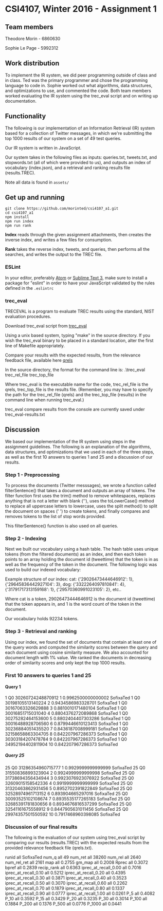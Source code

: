# CSI4107, Winter 2016 - Assignment 1

## Team members

Theodore Morin - 6860630

Sophie Le Page - 5992312

## Work distribution

To implement the IR system, we did peer programming outside of class and in class. Ted was the primary programmer and chose the programming language to code in. Sophie worked out what algorithms, data structures, and optimizations to use, and commented the code. Both team members worked evaluating the IR system using the trec_eval script and on writing up documentation.

## Functionality

The following is our implementation of an Information Retrieval (IR) system based for a collection of Twitter messages, in which we're submitting the top 1000 results of our system on a set of 49 test queries.

Our IR system is written in JavaScript.

Our system takes in the following files as inputs: queries.txt, tweets.txt, and stopwords.txt (all of which were provided to us), and outputs an index of vocabulary (index.json), and a retrieval and ranking results file (results.TREC).

Note all data is found in `assets/`

## Get up and running

```
git clone https://github.com/morinted/csi4107_a1.git
cd csi4107_a1
npm install
npm run index
npm run rank
```

**Index** reads through the given assignment attachments, then creates the inverse index, and writes a few files for consumption.

**Rank** takes the reverse index, tweets, and queries, then performs all the searches, and writes the output to the TREC file.

### ESLint

In your editor, preferably [Atom](http://atom.io) or [Sublime Text 3](http://sublimetext.com), make sure to install a package for "eslint" in order to have your JavaScript validated by the rules defined in the `.eslintrc`

### trec_eval

TRECEVAL is a program to evaluate TREC results using the standard, NIST evaluation procedures.

Download trec_eval script from [trec_eval](http://trec.nist.gov/trec_eval/)

Using a unix based system, typing "make" in the source directory.
If you wish the trec_eval binary to be placed in a standard location, alter
the first line of Makefile appropriately.

Compare your results with the expected results, from the relevance feedback file, available here [qrels](http://www.site.uottawa.ca/~diana/csi4107/A1_2016/Trec_microblog11-qrels.txt)

In the source directory, the format for the command line is:    .\trec_eval trec_rel_file trec_top_file

Where trec_eval is the executable name for the code, trec_rel_file is the qrels, trec_top_file is the results file.  (Remember, you may have to specify the path for the trec_rel_file (qrels) and the trec_top_file (results) in the command line when running trec_eval.)

trec_eval compare results from the console are currently saved under trec_eval-results.txt

## Discussion

We based our implementation of the IR system using steps in the assignment guidelines. The following is an explanation of the algorithms, data structures, and optimizations that we used in each of the three steps, as well as the first 10 answers to queries 1 and 25 and a discussion of our results.

### Step 1 - Preprocessing

To process the documents (Twitter messsages), we wrote a function called filterSentence() that takes a document and outputs an array of tokens. The filter function first uses the trim() method to remove whitespaces, replaces anything that is not a letter with blank (''), uses the toLowerCase() method to replace all uppercase letters to lowercase, uses the split method() to split the document on spaces (' ') to create tokens, and finally compares and removes tokens to the list of stop words provided.

This filterSentence() function is also used on all queries.

### Step 2 - Indexing

Next we built our vocabulary using a hash table. The hash table uses unique tokens (from the filtered documents) as an index, and then each token points to an array holding the document id (tweettime) that the token is in as well as the frequency of the token in the document. The following logic was used to build our indexed vocabulary:

Example structure of our index:
cat: {'29026473444646912': 1}, {'29645836442927104': 3},
dog: {'3322264097810841': 4}, {'31791717313159168': 1}, {'29570360991023105': 2},
etc..

Where cat is a token, 29026473444646912 is the document id (tweettime) that the token appears in, and 1 is the word count of the token in the document.

Our vocabulary holds 92234 tokens.

### Step 3 - Retrieval and ranking

Using our index, we found the set of documents that contain at least one of the query words and computed the similarity scores between the query and each document using cosine similarity measure. We also accounted for document length with 1% value. We ranked the documents in decreasing order of similarity scores and only kept the top 1000 results.

### First 10 answers to queries 1 and 25

#### Query 1

1 Q0 30260724248870912 1 0.9962500000000002 SofixaTed
1 Q0 30198105513140224 2 0.9434586983328701 SofixaTed
1 Q0 30167063326629888 3 0.8810010171480104 SofixaTed
1 Q0 30016851715031040 4 0.8804376272089868 SofixaTed
1 Q0 30275282464153600 5 0.8802404407303286 SofixaTed
1 Q0 30016488928706560 6 0.8799446610123413 SofixaTed
1 Q0 30236884051435520 7 0.8436187008999181 SofixaTed
1 Q0 32158658863304705 8 0.842207967286373 SofixaTed
1 Q0 30303184207478784 9 0.842207967286373 SofixaTed
1 Q0 ﻿34952194402811904 10 0.842207967286373 SofixaTed

##### Query 25

25 Q0 31286354960715777 1 0.9929999999999999 SofixaTed
25 Q0 31550836899323904 2 0.9924999999999998 SofixaTed
25 Q0 31738694356434944 3 0.9923076923076922 SofixaTed
25 Q0 32609015158542336 4 0.9919999999999999 SofixaTed
25 Q0 31320463862931456 5 0.8952702391822849 SofixaTed
25 Q0 32528974961713152 6 0.893904665297016 SofixaTed
25 Q0 30093525102108674 7 0.8935535177265183 SofixaTed
25 Q0 32685391781830656 8 0.8934676816537299 SofixaTed
25 Q0 32541161675558912 9 0.8447905631011456 SofixaTed
25 Q0 29974357501550592 10 0.7917468960398085 SofixaTed

### Discussion of our final results

The following is the evaluation of our system using trec_eval script by comparing our results (results.TREC) with the expected results from the provided relevance feedback file (qrels.txt).

runid                     all    SofixaTed
num_q                     all    49
num_ret                   all    38260
num_rel                   all    2640
num_rel_ret               all    2161
map                       all    0.2755
gm_map                    all    0.2008
Rprec                     all    0.3072
bpref                     all    0.2839
recip_rank                all    0.6363
iprec_at_recall_0.00      all    0.7016
iprec_at_recall_0.10      all    0.5212
iprec_at_recall_0.20      all    0.4395
iprec_at_recall_0.30      all    0.3871
iprec_at_recall_0.40      all    0.3523
iprec_at_recall_0.50      all    0.3070
iprec_at_recall_0.60      all    0.2262
iprec_at_recall_0.70      all    0.1879
iprec_at_recall_0.80      all    0.1337
iprec_at_recall_0.90      all    0.0777
iprec_at_recall_1.00      all    0.0261
P_5                       all    0.4082
P_10                      all    0.3592
P_15                      all    0.3429
P_20                      all    0.3235
P_30                      all    0.3014
P_100                     all    0.1884
P_200                     all    0.1376
P_500                     all    0.0776
P_1000                    all    0.0441
